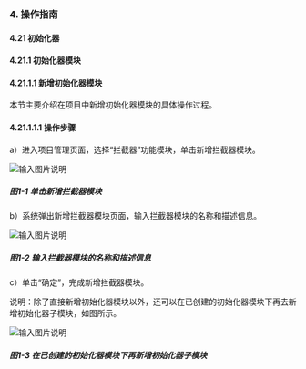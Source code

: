 ### 4. 操作指南

#### 4.21 初始化器

#### 4.21.1 初始化器模块

#### 4.21.1.1 新增初始化器模块

本节主要介绍在项目中新增初始化器模块的具体操作过程。

#### 4.21.1.1.1 操作步骤

a）进入项目管理页面，选择“拦截器”功能模块，单击新增拦截器模块。

![输入图片说明](../../../../../images/SoFlu%EF%BC%88%E5%90%8E%E7%AB%AF%EF%BC%89%E5%BC%80%E5%8F%91%E5%B9%B3%E5%8F%B0/1.%20%E6%9C%80%E6%96%B0%E7%89%88%E6%9C%AC%20-%20%E6%9B%B4%E6%96%B0%E6%97%A5%E6%9C%9F%20-%202022.10.08/4.%20%E6%93%8D%E4%BD%9C%E6%8C%87%E5%8D%97/21.%20%E5%88%9D%E5%A7%8B%E5%8C%96%E5%99%A8/1.%20%E5%88%9D%E5%A7%8B%E5%8C%96%E5%99%A8%E6%A8%A1%E5%9D%97/image.png)

##### 图1-1 单击新增拦截器模块

b）系统弹出新增拦截器模块页面，输入拦截器模块的名称和描述信息。

![输入图片说明](../../../../../images/SoFlu%EF%BC%88%E5%90%8E%E7%AB%AF%EF%BC%89%E5%BC%80%E5%8F%91%E5%B9%B3%E5%8F%B0/1.%20%E6%9C%80%E6%96%B0%E7%89%88%E6%9C%AC%20-%20%E6%9B%B4%E6%96%B0%E6%97%A5%E6%9C%9F%20-%202022.10.08/4.%20%E6%93%8D%E4%BD%9C%E6%8C%87%E5%8D%97/21.%20%E5%88%9D%E5%A7%8B%E5%8C%96%E5%99%A8/1.%20%E5%88%9D%E5%A7%8B%E5%8C%96%E5%99%A8%E6%A8%A1%E5%9D%97/1-2.png)

##### 图1-2 输入拦截器模块的名称和描述信息

c）单击“确定”，完成新增拦截器模块。

说明：除了直接新增初始化器模块以外，还可以在已创建的初始化器模块下再去新增初始化器子模块，如图所示。

![输入图片说明](../../../../../images/SoFlu%EF%BC%88%E5%90%8E%E7%AB%AF%EF%BC%89%E5%BC%80%E5%8F%91%E5%B9%B3%E5%8F%B0/1.%20%E6%9C%80%E6%96%B0%E7%89%88%E6%9C%AC%20-%20%E6%9B%B4%E6%96%B0%E6%97%A5%E6%9C%9F%20-%202022.10.08/4.%20%E6%93%8D%E4%BD%9C%E6%8C%87%E5%8D%97/21.%20%E5%88%9D%E5%A7%8B%E5%8C%96%E5%99%A8/1.%20%E5%88%9D%E5%A7%8B%E5%8C%96%E5%99%A8%E6%A8%A1%E5%9D%97/1-3.png)

##### 图1-3 在已创建的初始化器模块下再新增初始化器子模块
